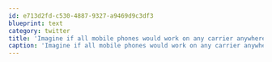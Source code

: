 ```yaml
---
id: e713d2fd-c530-4887-9327-a9469d9c3df3
blueprint: text
category: twitter
title: 'Imagine if all mobile phones would work on any carrier anywhere in the world.  #DareToDream'
caption: 'Imagine if all mobile phones would work on any carrier anywhere in the world.  <span class="hashtag hashtag_local">#<a href="http://tweettemp.darylchymko.ca/?tag=daretodream">DareToDream</a>'
---
```

